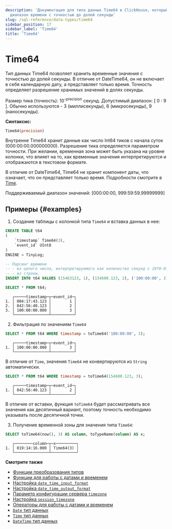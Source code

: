 ```yaml
---
description: 'Документация для типа данных Time64 в ClickHouse, который хранит
  диапазон времени с точностью до долей секунды'
slug: /sql-reference/data-types/time64
sidebar_position: 17
sidebar_label: 'Time64'
title: 'Time64'
---
```



# Time64

Тип данных Time64 позволяет хранить временные значения с точностью до долей секунды. В отличие от DateTime64, он не включает в себя календарную дату, а представляет только время. Точность определяет разрешение хранимых значений в долях секунды.

Размер тика (точность): 10<sup>-precision</sup> секунд. Допустимый диапазон: [ 0 : 9 ].
Обычно используются - 3 (миллисекунды), 6 (микросекунды), 9 (наносекунды).

**Синтаксис:**

``` sql
Time64(precision)
```

Внутренне Time64 хранит данные как число Int64 тиков с начала суток (000:00:00.000000000). Разрешение тика определяется параметром точности. При желании, временная зона может быть указана на уровне колонки, что влияет на то, как временные значения интерпретируются и отображаются в текстовом формате.

В отличие от DateTime64, Time64 не хранит компонент даты, что означает, что он представляет только время. Подробности смотрите в [Time](../../sql-reference/data-types/time.md).

Поддерживаемый диапазон значений: \[000:00:00, 999:59:59.99999999\]

## Примеры {#examples}

1. Создание таблицы с колонкой типа `Time64` и вставка данных в нее:

``` sql
CREATE TABLE t64
(
    `timestamp` Time64(3),
    `event_id` UInt8
)
ENGINE = TinyLog;
```

``` sql
-- Парсинг времени
-- - из целого числа, интерпретируемого как количество секунд с 1970-01-01.
-- - из строки,
INSERT INTO t64 VALUES (15463123, 1), (154600.123, 2), ('100:00:00', 3);

SELECT * FROM t64;
```

``` text
   ┌─────timestamp─┬─event_id─┐
1. │ 004:17:43.123 │        1 │
2. │ 042:56:40.123 │        2 │
3. │ 100:00:00.000 │        3 │
   └───────────────┴──────────┘
```

2. Фильтрация по значениям `Time64`

``` sql
SELECT * FROM t64 WHERE timestamp = toTime64('100:00:00', 3);
```

``` text
   ┌─────timestamp─┬─event_id─┐
1. │ 100:00:00.000 │        3 │
   └───────────────┴──────────┘
```

В отличие от `Time`, значения `Time64` не конвертируются из `String` автоматически.

``` sql
SELECT * FROM t64 WHERE timestamp = toTime64(154600.123, 3);
```

``` text
   ┌─────timestamp─┬─event_id─┐
1. │ 042:56:40.123 │        2 │
   └───────────────┴──────────┘
```

В отличие от вставки, функция `toTime64` будет рассматривать все значения как десятичный вариант, поэтому точность необходимо указывать после десятичной точки.

3. Получение временной зоны для значения типа `Time64`:

``` sql
SELECT toTime64(now(), 3) AS column, toTypeName(column) AS x;
```

``` text
   ┌────────column─┬─x─────────┐
1. │ 019:14:16.000 │ Time64(3) │
   └───────────────┴───────────┘
```


**Смотрите также**

- [Функции преобразования типов](../../sql-reference/functions/type-conversion-functions.md)
- [Функции для работы с датами и временем](../../sql-reference/functions/date-time-functions.md)
- [Настройка `date_time_input_format`](../../operations/settings/settings-formats.md#date_time_input_format)
- [Настройка `date_time_output_format`](../../operations/settings/settings-formats.md#date_time_output_format)
- [Параметр конфигурации сервера `timezone`](../../operations/server-configuration-parameters/settings.md#timezone)
- [Настройка `session_timezone`](../../operations/settings/settings.md#session_timezone)
- [Операторы для работы с датами и временем](../../sql-reference/operators/index.md#operators-for-working-with-dates-and-times)
- [`Date` тип данных](../../sql-reference/data-types/date.md)
- [`Time` тип данных](../../sql-reference/data-types/time.md)
- [`DateTime` тип данных](../../sql-reference/data-types/datetime.md)
